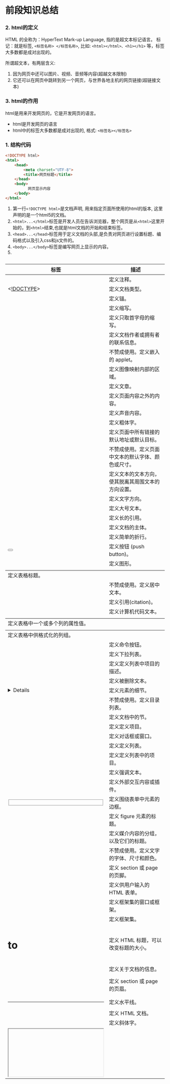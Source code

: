 # 前段知识总结



### 2. html的定义

HTML 的全称为：HyperText Mark-up Language, 指的是超文本标记语言。 标记：就是标签, `<标签名称> </标签名称>`, 比如: `<html></html>、<h1></h1>` 等，标签大多数都是成对出现的。

所谓超文本，有两层含义:

1. 因为网页中还可以图片、视频、音频等内容(超越文本限制)
2. 它还可以在网页中跳转到另一个网页，与世界各地主机的网页链接(超链接文本)

### 3. html的作用

html是用来开发网页的，它是开发网页的语言。

- html是开发网页的语言
- html中的标签大多数都是成对出现的, 格式: `<标签名></标签名>`

### 1. 结构代码

```html
<!DOCTYPE html>
<html>
    <head>            
        <meta charset="UTF-8">
        <title>网页标题</title>
    </head>
    <body>
          网页显示内容
    </body>
</html>
```

1. 第一行`<!DOCTYPE html>`是文档声明, 用来指定页面所使用的html的版本, 这里声明的是一个html5的文档。
2. `<html>...</html>`标签是开发人员在告诉浏览器，整个网页是从`<html>`这里开始的，到`<html>`结束,也就是html文档的开始和结束标签。
3. `<head>...</head>`标签用于定义文档的头部,是负责对网页进行设置标题、编码格式以及引入css和js文件的。
4. `<body>...</body>`标签是编写网页上显示的内容。
5. 

| 标签                                                         | 描述                                               |
| ------------------------------------------------------------ | -------------------------------------------------- |
| <!--...-->                                                   | 定义注释。                                         |
| <[!DOCTYPE](https://baike.baidu.com/item/!DOCTYPE?fromModule=lemma_inlink)> | 定义文档类型。                                     |
| <a>                                                          | 定义锚。                                           |
| <abbr>                                                       | 定义缩写。                                         |
| <acronym>                                                    | 定义只取首字母的缩写。                             |
| <address>                                                    | 定义文档作者或拥有者的联系信息。                   |
| <applet>                                                     | 不赞成使用。定义嵌入的 applet。                    |
| <area>                                                       | 定义图像映射内部的区域。                           |
| <article>                                                    | 定义文章。                                         |
| <aside>                                                      | 定义页面内容之外的内容。                           |
| <audio>                                                      | 定义声音内容。                                     |
| <b>                                                          | 定义粗体字。                                       |
| <base>                                                       | 定义页面中所有链接的默认地址或默认目标。           |
| <basefont>                                                   | 不赞成使用。定义页面中文本的默认字体、颜色或尺寸。 |
| <bdi>                                                        | 定义文本的文本方向，使其脱离其周围文本的方向设置。 |
| <bdo>                                                        | 定义文字方向。                                     |
| <big>                                                        | 定义大号文本。                                     |
| <blockquote>                                                 | 定义长的引用。                                     |
| <body>                                                       | 定义文档的主体。                                   |
| <br>                                                         | 定义简单的折行。                                   |
| <button>                                                     | 定义按钮 (push button)。                           |
| <canvas>                                                     | 定义图形。                                         |
| <caption>                                                    | 定义表格标题。                                     |
| <center>                                                     | 不赞成使用。定义居中文本。                         |
| <cite>                                                       | 定义引用(citation)。                               |
| <code>                                                       | 定义计算机代码文本。                               |
| <col>                                                        | 定义表格中一个或多个列的属性值。                   |
| <colgroup>                                                   | 定义表格中供格式化的列组。                         |
| <command>                                                    | 定义命令按钮。                                     |
| <datalist>                                                   | 定义下拉列表。                                     |
| <dd>                                                         | 定义定义列表中项目的描述。                         |
| <del>                                                        | 定义被删除文本。                                   |
| <details>                                                    | 定义元素的细节。                                   |
| <dir>                                                        | 不赞成使用。定义目录列表。                         |
| <div>                                                        | 定义文档中的节。                                   |
| <dfn>                                                        | 定义定义项目。                                     |
| <dialog>                                                     | 定义对话框或窗口。                                 |
| <dl>                                                         | 定义定义列表。                                     |
| <dt>                                                         | 定义定义列表中的项目。                             |
| <em>                                                         | 定义强调文本。                                     |
| <embed>                                                      | 定义外部交互内容或插件。                           |
| <fieldset>                                                   | 定义围绕表单中元素的边框。                         |
| <figcaption>                                                 | 定义 figure 元素的标题。                           |
| <figure>                                                     | 定义媒介内容的分组，以及它们的标题。               |
| <font>                                                       | 不赞成使用。定义文字的字体、尺寸和颜色。           |
| <footer>                                                     | 定义 section 或 page 的页脚。                      |
| <form>                                                       | 定义供用户输入的 HTML 表单。                       |
| <frame>                                                      | 定义框架集的窗口或框架。                           |
| <frameset>                                                   | 定义框架集。                                       |
| <h1> to <h6>                                                 | 定义 HTML 标题，可以改变标题的大小。               |
| <head>                                                       | 定义关于文档的信息。                               |
| <header>                                                     | 定义 section 或 page 的页眉。                      |
| <hr>                                                         | 定义水平线。                                       |
| <html>                                                       | 定义 HTML 文档。                                   |
| <i>                                                          | 定义斜体字。                                       |
| <iframe>                                                     | 定义内联框架。                                     |
| <img>                                                        | 定义图像。                                         |
| <input>                                                      | 定义输入控件。                                     |
| <ins>                                                        | 定义被插入文本。                                   |
| <isindex>                                                    | 不赞成使用。定义与文档相关的可搜索索引。           |
| <kbd>                                                        | 定义键盘文本。                                     |
| <keygen>                                                     | 定义生成密钥。                                     |
| <label>                                                      | 定义 input 元素的标注。                            |
| <legend>                                                     | 定义 fieldset 元素的标题。                         |
| <li>                                                         | 定义列表的项目。                                   |
| <link>                                                       | 定义文档与外部资源的关系。                         |
| <map>                                                        | 定义图像映射。                                     |
| <mark>                                                       | 定义有记号的文本。                                 |
| <menu>                                                       | 定义菜单列表。                                     |
| <meta>                                                       | 定义关于 HTML 文档的元信息。                       |
| <meter>                                                      | 定义预定义范围内的度量。                           |
| <nav>                                                        | 定义导航链接。                                     |
| <noframes>                                                   | 定义针对不支持框架的用户的替代内容。               |
| <noscript>                                                   | 定义针对不支持客户端脚本的用户的替代内容。         |
| <object>                                                     | 定义内嵌对象。                                     |
| <ol>                                                         | 定义有序列表。                                     |
| <optgroup>                                                   | 定义选择列表中相关选项的组合。                     |
| <option>                                                     | 定义选择列表中的选项。                             |
| <output>                                                     | 定义输出的一些类型。                               |
| <p>                                                          | 定义段落。                                         |
| <param>                                                      | 定义对象的参数。                                   |
| <pre>                                                        | 定义预格式文本。                                   |
| <progress>                                                   | 定义任何类型的任务的进度。                         |
| <q>                                                          | 定义短的引用。                                     |
| <rp>                                                         | 定义若浏览器不支持 ruby 元素显示的内容。           |
| <rt>                                                         | 定义 ruby 注释的解释。                             |
| <ruby>                                                       | 定义 ruby 注释。                                   |
| <s>                                                          | 定义加删除线的文本。                               |
| <samp>                                                       | 定义计算机代码样本。                               |
| <script>                                                     | 定义客户端脚本。                                   |
| <section>                                                    | 定义 section。                                     |
| <select>                                                     | 定义选择列表（下拉列表）。                         |
| <small>                                                      | 定义小号文本。                                     |
| <source>                                                     | 定义媒介源。                                       |
| <span>                                                       | 定义文档中的节。                                   |
| <strike>                                                     | 不赞成使用。定义加删除线文本。                     |
| <strong>                                                     | 定义强调文本。                                     |
| <style>                                                      | 定义文档的样式信息。                               |
| <sub>                                                        | 定义下标文本。                                     |
| <summary>                                                    | 为 <details> 元素定义可见的标题。                  |
| <sup>                                                        | 定义上标文本。                                     |
| <table>                                                      | 定义表格。                                         |
| <tbody>                                                      | 定义表格中的主体内容。                             |
| <td>                                                         | 定义表格中的单元。                                 |
| <textarea>                                                   | 定义多行的文本输入控件。                           |
| <tfoot>                                                      | 定义表格中的表注内容（脚注）。                     |
| <th>                                                         | 定义表格中的表头单元格。                           |
| <thead>                                                      | 定义表格中的表头内容。                             |
| <time>                                                       | 定义日期/时间。                                    |
| <title>                                                      | 定义文档的标题。                                   |
| <tr>                                                         | 定义表格中的行。                                   |
| <track>                                                      | 定义用在媒体播放器中的文本轨道。                   |
| <tt>                                                         | 定义打字机文本。                                   |
| <u>                                                          | 定义下划线文本。                                   |
| <ul>                                                         | 定义无序列表。                                     |
| <var>                                                        | 定义文本的变量部分。                               |
| <video>                                                      | 定义视频。                                         |
| <wbr>                                                        | 定义视频。                                         |
| <xmp>                                                        | 定义预格式文本。                                   |

### 1. 常用的 html 标签

```html
<!-- 1、成对出现的标签：-->

<h1>h1标题</h1>
<div>这是一个div标签</div>
<p>这个一个段落标签</p>


<!-- 2、单个出现的标签： -->
<br>
<img src="images/pic.jpg" alt="图片">
<hr>

<!-- 3、带属性的标签，如src、alt 和 href等都是属性 -->
<img src="images/pic.jpg" alt="图片">
<a href="http://www.baidu.com">百度网</a>

<!-- 4、标签的嵌套 -->
<div>
    <img src="images/pic.jpg" alt="图片">
    <a href="http://www.baidu.com">百度网</a>
</div>
```

**提示:**

1. 标签不区分大小写，但是推荐使用小写。
2. 根据标签的书写形式，标签分为双标签(闭合标签)和单标签(空标签)
   2.1 双标签是指由开始标签和结束标签组成的一对标签，这种标签允许嵌套和承载内容，比如: div标签
   2.2 单标签是一个标签组成，没有标签内容， 比如: img标签

### 2. 小结

- 学习 html 语言就是学习标签的用法，常用的标签有20多个。
- 编写 html 标签建议使用小写
- 根据书写形式，html 标签分为双标签和单标签
- 单标签没有标签内容，双标签可以嵌套其它标签和承载文本内容

当我们使用img标签显示图片的时候，需要指定图片的资源路径，比如:

```html
<img src="images/logo.png">
```

这里的src属性就是设置图片的资源路径的，资源路径可以分为**相对路径和绝对路径**。

### 1. 相对路径

> 从当前操作 html 的文档所在目录算起的路径叫做相对路径

**示例代码:**

```html
<!-- 相对路径方式1 -->
<img src="./images/logo.png">
<!-- 相对路径方式2 -->
<img src="images/logo.png">
```

### 2. 绝对路径

> 从根目录算起的路径叫做绝对路径，Windows 的根目录是指定的盘符，mac OS 和Linux 是/

**示例代码:**

```html
<!-- 绝对路径 -->
<img src="/Users/apple/Desktop/demo/hello/images/logo.png">
<img src="C:\demo\images\001.jpg">
```

**提示:**

一般都会使用相对路径，绝对路径的操作在其它电脑上打开会有可能出现资源文件找不到的问题

### 3. 小结

- 相对路径和绝对路径是 html 标签使用资源文件的两种方式，一般使用相对路径。
- 相对路径是从当前操作的 html 文档所在目录算起的路径
- 绝对 路径是从根目录算起的路径

# 列表标签

**学习目标**

- 能够知道列表标签的种类
- ...